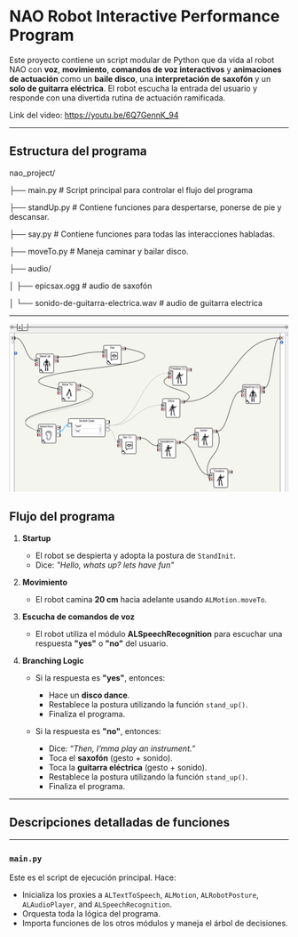 # NAO Robot Interactive Performance Program

Este proyecto contiene un script modular de Python que da vida al robot NAO con **voz**, **movimiento**, **comandos de voz interactivos** y **animaciones de actuación** como un **baile disco**, una **interpretación de saxofón** y un **solo de guitarra eléctrica**. El robot escucha la entrada del usuario y responde con una divertida rutina de actuación ramificada.

Link del video: https://youtu.be/6Q7GennK_94

---

## Estructura del programa
nao_project/

├── main.py # Script principal para controlar el flujo del programa

├── standUp.py # Contiene funciones para despertarse, ponerse de pie y descansar.

├── say.py # Contiene funciones para todas las interacciones habladas.

├── moveTo.py # Maneja caminar y bailar disco.

├── audio/

│ ├── epicsax.ogg # audio de saxofón

│ └── sonido-de-guitarra-electrica.wav # audio de guitarra electrica

---

![Diagrama de la arquitectura de componentes](diagrama.png)

## Flujo del programa

1. **Startup**
   - El robot se despierta y adopta la postura de `StandInit`.
   - Dice: _"Hello, whats up? lets have fun"_

2. **Movimiento**
   - El robot camina **20 cm** hacia adelante usando `ALMotion.moveTo`.

3. **Escucha de comandos de voz**
   - El robot utiliza el módulo **ALSpeechRecognition** para escuchar una respuesta **"yes"** o **"no"** del usuario.

4. **Branching Logic**
   - Si la respuesta es **"yes"**, entonces:
     - Hace un **disco dance**.
     - Restablece la postura utilizando la función `stand_up()`.
     - Finaliza el programa.

   - Si la respuesta es **"no"**, entonces:
     - Dice: _“Then, I’mma play an instrument.”_
     - Toca el **saxofón** (gesto + sonido).
     - Toca la **guitarra eléctrica** (gesto + sonido).
     - Restablece la postura utilizando la función `stand_up()`.
     - Finaliza el programa.

---

## Descripciones detalladas de funciones

---

### `main.py`

Este es el script de ejecución principal. Hace:

- Inicializa los proxies a `ALTextToSpeech`, `ALMotion`, `ALRobotPosture`, `ALAudioPlayer`, and `ALSpeechRecognition`.
- Orquesta toda la lógica del programa.
- Importa funciones de los otros módulos y maneja el árbol de decisiones.
